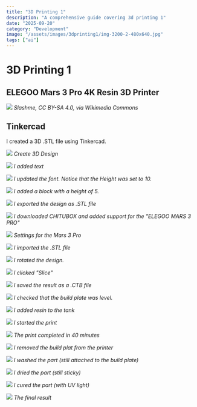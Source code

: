 ```yaml
---
title: "3D Printing 1"
description: "A comprehensive guide covering 3d printing 1"
date: "2025-09-20"
category: "Development"
image: "/assets/images/3dprinting1/img-3200-2-480x640.jpg"
tags: ["ai"]
---
```


# 3D Printing 1

## ELEGOO Mars 3 Pro 4K Resin 3D Printer

![](/assets/images/3dprinting1/wikipedia-globe-translucent-3d-printed-woodgrain-background-512x512.jpg)
*Slashme, CC BY-SA 4.0, via Wikimedia Commons*


## Tinkercad

I created a 3D .STL file using Tinkercad.

![](/assets/images/3dprinting1/screen-shot-2023-07-15-at-2.16.58-pm-1028x613.png)
*Create 3D Design*

![](/assets/images/3dprinting1/screen-shot-2023-07-15-at-2.17.43-pm-1029x680.png)
*I added text*

![](/assets/images/3dprinting1/screen-shot-2023-07-15-at-2.18.32-pm-1029x650.png)
*I updated the font. Notice that the Height was set to 10.*

![](/assets/images/3dprinting1/screen-shot-2023-07-15-at-2.19.42-pm-1025x643.png)
*I added a block with a height of 5.*

![](/assets/images/3dprinting1/screen-shot-2023-07-15-at-2.25.06-pm-860x643.png)
*I exported the design as .STL file*

![](/assets/images/3dprinting1/screen-shot-2023-07-15-at-2.45.04-pm-1209x687.png)
*I downloaded CHITUBOX and added support for the "ELEGOO MARS 3 PRO"*

![](/assets/images/3dprinting1/screen-shot-2023-07-15-at-2.45.17-pm-1208x686.png)
*Settings for the Mars 3 Pro*

![](/assets/images/3dprinting1/screen-shot-2023-07-15-at-2.45.34-pm-1209x686.png)
*I imported the .STL file*

![](/assets/images/3dprinting1/screen-shot-2023-07-15-at-2.46.01-pm-1207x686.png)
*I rotated the design.*

![](/assets/images/3dprinting1/screen-shot-2023-07-15-at-2.46.13-pm-1209x689.png)
*I clicked "Slice"*

![](/assets/images/3dprinting1/screen-shot-2023-07-15-at-2.46.30-pm-1208x684.png)
*I saved the result as a .CTB file*

![](/assets/images/3dprinting1/img-3153-480x640.jpg)
*I checked that the build plate was level.*

![](/assets/images/3dprinting1/img-3145-480x640.jpg)
*I added resin to the tank*

![](/assets/images/3dprinting1/img-3170-480x640.jpg)
*I started the print*

![](/assets/images/3dprinting1/img-3172-480x640.jpg)
*The print completed in 40 minutes*

![](/assets/images/3dprinting1/img-3175-480x640.jpg)
*I removed the build plat from the printer*

![](/assets/images/3dprinting1/img-3180-480x640.jpg)
*I washed the part (still attached to the build plate)*

![](/assets/images/3dprinting1/img-3181-3-240x320.jpg)
*I dried the part (still sticky)*

![](/assets/images/3dprinting1/img-3184-240x320.jpg)
*I cured the part (with UV light)*

![](/assets/images/3dprinting1/img-3200-2-480x640.jpg)
*The final result*

